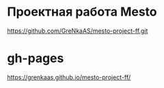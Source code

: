 # Проектная работа Mesto
https://github.com/GreNkaAS/mesto-project-ff.git

# gh-pages
https://grenkaas.github.io/mesto-project-ff/

